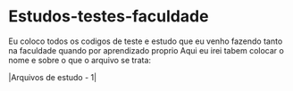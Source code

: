 # Estudos-testes-faculdade
Eu coloco todos os codigos de teste e estudo que eu venho fazendo tanto na faculdade quando por aprendizado proprio
Aqui eu irei tabem colocar o nome e sobre o que o arquivo se trata:

|Arquivos de estudo - 1|
